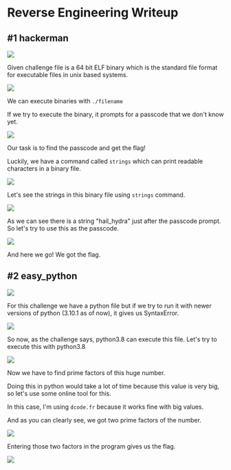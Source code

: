 # Reverse Engineering Writeup

## #1 hackerman
![](https://i.imgur.com/O2DtsZJ.png)

Given challenge file is a 64 bit ELF binary which is the standard file format for executable files in unix based systems.

![](https://i.imgur.com/wGFaVnO.png)

We can execute binaries with `./filename`

If we try to execute the binary, it prompts for a passcode that we don't know yet. 

![](https://i.imgur.com/OrYGAa5.png)

Our task is to find the passcode and get the flag!

Luckily, we have a command called `strings` which can print readable characters in a binary file.

![](https://i.imgur.com/o80mEbp.png)

Let's see the strings in this binary file using `strings` command.

![](https://i.imgur.com/slQgHfq.png)

As we can see there is a string "hail_hydra" just after the passcode prompt. So let's try to use this as the passcode.

![](https://i.imgur.com/HoEThed.png)

And here we go! We got the flag.

## #2 easy_python
![](https://i.imgur.com/Dppz91q.png)

For this challenge we have a python file but if we try to run it with newer versions of python (3.10.1 as of now), it gives us SyntaxError.

![](https://i.imgur.com/dmF8Y7l.png)

So now, as the challenge says, python3.8 can execute this file. Let's try to execute this with python3.8

![](https://i.imgur.com/qclq99p.png)

Now we have to find prime factors of this huge number.

Doing this in python would take a lot of time because this value is very big, so let's use some online tool for this.

In this case, I'm using `dcode.fr` because it works fine with big values.

And as you can clearly see, we got two prime factors of the number.

![](https://i.imgur.com/aluO0F1.png)

Entering those two factors in the program gives us the flag.

![](https://i.imgur.com/7NbZFWg.png)